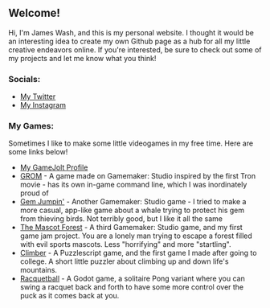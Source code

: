 ## Welcome!

Hi, I'm James Wash, and this is my personal website. I thought it would be an interesting idea to create my own Github page as a hub for all my little creative endeavors online. If you're interested, be sure to check out some of my projects and let me know what you think!

### Socials:
* [My Twitter](https://twitter.com/jamescwash2)
* [My Instagram](https://www.instagram.com/jamescwash2/])

### My Games:
Sometimes I like to make some little videogames in my free time. Here are some links below!
* [My GameJolt Profile](https://gamejolt.com/@GamingWalrus)
* [GROM](https://gamejolt.com/games/grom/135759) - A game made on Gamemaker: Studio inspired by the first Tron movie - has its own in-game command line, which I was inordinately proud of
* [Gem Jumpin'](https://gamejolt.com/games/gem-jumpin/159704) - Another Gamemaker: Studio game - I tried to make a more casual, app-like game about a whale trying to protect his gem from thieving birds. Not terribly good, but I like it all the same
* [The Mascot Forest](https://gamejolt.com/games/the-mascot-forest/176965) - A third Gamemaker: Studio game, and my first game jam project. You are a lonely man trying to escape a forest filled with evil sports mascots. Less "horrifying" and more "startling".
* [Climber](https://gamejolt.com/games/Climber/474728) - A Puzzlescript game, and the first game I made after going to college. A short little puzzler about climbing up and down life's mountains.
* [Racquetball](https://gamejolt.com/games/racquetball/476037) - A Godot game, a solitaire Pong variant where you can swing a racquet back and forth to have some more control over the puck as it comes back at you.
